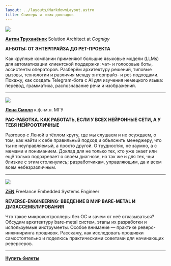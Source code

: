 ```yaml
---
layout: ../layouts/MarkdownLayout.astro
title: Спикеры и темы докладов
---
```


<div class="talk">
<div class="speaker">
  
![](/images/ANTON.png)

[**Антон Труханёнок**](https://de.linkedin.com/in/atrukhanyonok) Solution Architect at *Cognigy*
</div>

**AI-БОТЫ: ОТ ЭНТЕРПРАЙЗА ДО PET-ПРОЕКТА**

Как крупные компании применяют большие языковые модели (LLMs) для автоматизации клиентской поддержки: чат- и голосовые боты, ассистенты операторов. Разберём архитектуру решений, типовые вызовы, технологии и различия между энтерпрайз- и pet-подходами. 
Покажу, как создать Telegram-бота с AI для изучения немецкого языка: перевод, грамматика, распознавание речи и изображений.

</div>

---

<div class="talk">
<div class="speaker">
  
![](/images/LENA.png)

[**Лена Смолл**]() к.ф.-м.н. МГУ
</div>

**РАС-РАБОТКА. КАК РАБОТАТЬ, ЕСЛИ У ВСЕХ НЕЙРОННЫЕ СЕТИ, А У ТЕБЯ НЕЙРООТЛИЧНЫЕ**

Разговор с Леной в тёплом кругу, где мы слушаем и не осуждаем, о том, как найти к себе правильный подход и объяснить менеджеру, что ты не неуправляемый, а просто другой. О трудностях, не заумно, а с мемами и пониманием. Доклад для не только тех, кто уже знает или ещё только подозревает о своём диагнозе, но так же и для тех, чьи близкие с этим столкнулись; разработчикам, управляющим, да и всем всем небезразличным.

</div>

---

<div class="talk">
<div class="speaker">
  
![](/images/ZEN.png)

[**ZEN**](https://zenembed.com/) Freelance Embedded Systems Engineer
</div>


**REVERSE-ENGINEERING: ВВЕДЕНИЕ В МИР BARE-METAL И ДИЗАССЕМБЛИРОВАНИЯ**

Что такое микроконтроллеры без ОС и зачем от неё отказываться? Обсудим архитектуру bare-metal систем, этапы их разработки и используемые инструменты. Особое внимание — практике реверс-инжиниринга прошивок. Расскажу, как исследовать прошивки самостоятельно и поделюсь практическими советами для начинающих реверсеров.

</div>

---

[**Купить билеты**](/tickets/)
